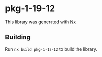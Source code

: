 # pkg-1-19-12

This library was generated with [Nx](https://nx.dev).

## Building

Run `nx build pkg-1-19-12` to build the library.
